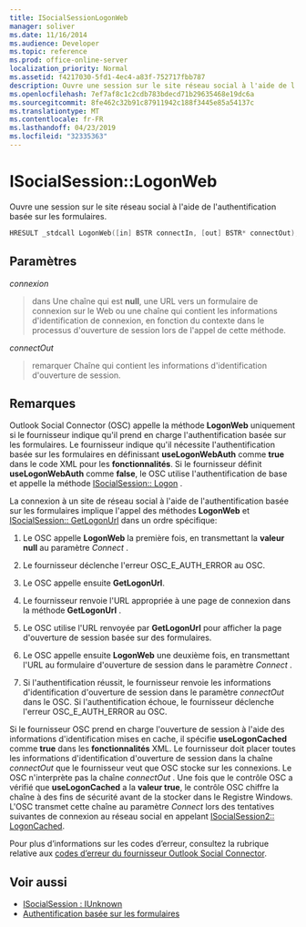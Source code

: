 ```yaml
---
title: ISocialSessionLogonWeb
manager: soliver
ms.date: 11/16/2014
ms.audience: Developer
ms.topic: reference
ms.prod: office-online-server
localization_priority: Normal
ms.assetid: f4217030-5fd1-4ec4-a83f-752717fbb787
description: Ouvre une session sur le site réseau social à l'aide de l'authentification basée sur les formulaires.
ms.openlocfilehash: 7ef7af8c1c2cdb783bdecd71b29635468e19dc6a
ms.sourcegitcommit: 8fe462c32b91c87911942c188f3445e85a54137c
ms.translationtype: MT
ms.contentlocale: fr-FR
ms.lasthandoff: 04/23/2019
ms.locfileid: "32335363"
---
```

# <a name="isocialsessionlogonweb"></a>ISocialSession::LogonWeb

Ouvre une session sur le site réseau social à l'aide de l'authentification basée sur les formulaires.
  
```cpp
HRESULT _stdcall LogonWeb([in] BSTR connectIn, [out] BSTR* connectOut);
```

## <a name="parameters"></a>Paramètres

_connexion_
  
> dans Une chaîne qui est **null**, une URL vers un formulaire de connexion sur le Web ou une chaîne qui contient les informations d'identification de connexion, en fonction du contexte dans le processus d'ouverture de session lors de l'appel de cette méthode.
    
_connectOut_
  
> remarquer Chaîne qui contient les informations d'identification d'ouverture de session.
    
## <a name="remarks"></a>Remarques

Outlook Social Connector (OSC) appelle la méthode **LogonWeb** uniquement si le fournisseur indique qu'il prend en charge l'authentification basée sur les formulaires. Le fournisseur indique qu'il nécessite l'authentification basée sur les formulaires en définissant **useLogonWebAuth** comme **true** dans le code XML pour les **fonctionnalités**. Si le fournisseur définit **useLogonWebAuth** comme **false**, le OSC utilise l'authentification de base et appelle la méthode [ISocialSession:: Logon](isocialsession-logon.md) . 
  
La connexion à un site de réseau social à l'aide de l'authentification basée sur les formulaires implique l'appel des méthodes **LogonWeb** et [ISocialSession:: GetLogonUrl](isocialsession-getlogonurl.md) dans un ordre spécifique: 
  
1. Le OSC appelle **LogonWeb** la première fois, en transmettant la **valeur null** au paramètre _Connect_ . 
    
2. Le fournisseur déclenche l'erreur OSC_E_AUTH_ERROR au OSC.
    
3. Le OSC appelle ensuite **GetLogonUrl**.
    
4. Le fournisseur renvoie l'URL appropriée à une page de connexion dans la méthode **GetLogonUrl** . 
    
5. Le OSC utilise l'URL renvoyée par **GetLogonUrl** pour afficher la page d'ouverture de session basée sur des formulaires. 
    
6. Le OSC appelle ensuite **LogonWeb** une deuxième fois, en transmettant l'URL au formulaire d'ouverture de session dans le paramètre _Connect_ . 
    
7. Si l'authentification réussit, le fournisseur renvoie les informations d'identification d'ouverture de session dans le paramètre _connectOut_ dans le OSC. Si l'authentification échoue, le fournisseur déclenche l'erreur OSC_E_AUTH_ERROR au OSC. 
    
Si le fournisseur OSC prend en charge l'ouverture de session à l'aide des informations d'identification mises en cache, il spécifie **useLogonCached** comme **true** dans les **fonctionnalités** XML. Le fournisseur doit placer toutes les informations d'identification d'ouverture de session dans la chaîne _connectOut_ que le fournisseur veut que OSC stocke sur les connexions. Le OSC n'interprète pas la chaîne _connectOut_ . Une fois que le contrôle OSC a vérifié que **useLogonCached** a la **valeur true**, le contrôle OSC chiffre la chaîne à des fins de sécurité avant de la stocker dans le Registre Windows. L'OSC transmet cette chaîne au paramètre _Connect_ lors des tentatives suivantes de connexion au réseau social en appelant [ISocialSession2:: LogonCached](isocialsession2-logoncached.md). 
  
Pour plus d’informations sur les codes d’erreur, consultez la rubrique relative aux [codes d’erreur du fournisseur Outlook Social Connector](outlook-social-connector-provider-error-codes.md).
  
## <a name="see-also"></a>Voir aussi

- [ISocialSession : IUnknown](isocialsessioniunknown.md)
- [Authentification basée sur les formulaires](forms-based-authentication.md)

